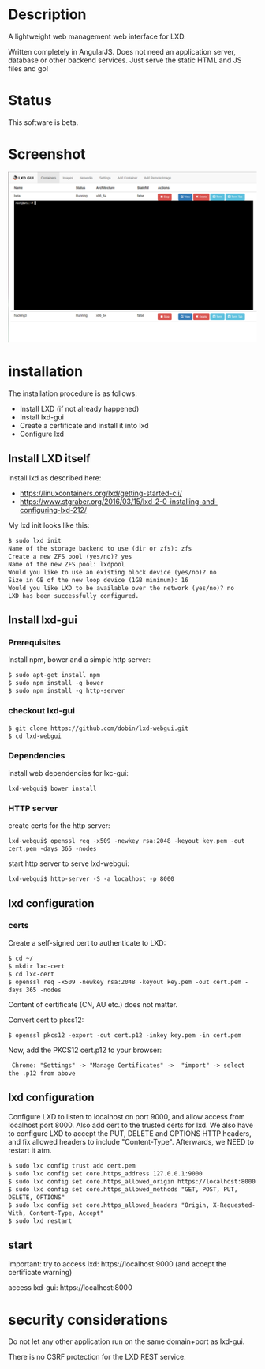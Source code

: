 # Description

A lightweight web management web interface for LXD.

Written completely in AngularJS. Does not need an application server, database or other backend services. Just serve the static HTML and JS files and go!

# Status

This software is beta.

# Screenshot

![Screenshot](/doc/screenshot-overview.png?raw=true "Screenshot")

# installation

The installation procedure is as follows:
- Install LXD (if not already happened)
- Install lxd-gui
- Create a certificate and install it into lxd
- Configure lxd


## Install LXD itself

install lxd as described here:
 - https://linuxcontainers.org/lxd/getting-started-cli/
 - https://www.stgraber.org/2016/03/15/lxd-2-0-installing-and-configuring-lxd-212/

My lxd init looks like this:
```
$ sudo lxd init
Name of the storage backend to use (dir or zfs): zfs
Create a new ZFS pool (yes/no)? yes
Name of the new ZFS pool: lxdpool
Would you like to use an existing block device (yes/no)? no
Size in GB of the new loop device (1GB minimum): 16
Would you like LXD to be available over the network (yes/no)? no
LXD has been successfully configured.
```

## Install lxd-gui

### Prerequisites

Install npm, bower and a simple http server:
```
$ sudo apt-get install npm
$ sudo npm install -g bower
$ sudo npm install -g http-server
```

### checkout lxd-gui

```
$ git clone https://github.com/dobin/lxd-webgui.git
$ cd lxd-webgui
```


### Dependencies

install web dependencies for lxc-gui:
```
lxd-webgui$ bower install
```

### HTTP server

create certs for the http server:
```
lxd-webgui$ openssl req -x509 -newkey rsa:2048 -keyout key.pem -out cert.pem -days 365 -nodes
```


start http server to serve lxd-webgui:
```
lxd-webgui$ http-server -S -a localhost -p 8000
```

## lxd configuration

### certs

Create a self-signed cert to authenticate to LXD:

```
$ cd ~/
$ mkdir lxc-cert
$ cd lxc-cert
$ openssl req -x509 -newkey rsa:2048 -keyout key.pem -out cert.pem -days 365 -nodes
```
Content of certificate (CN, AU etc.) does not matter.

Convert cert to pkcs12:
```
$ openssl pkcs12 -export -out cert.p12 -inkey key.pem -in cert.pem
```

Now, add the PKCS12 cert.p12 to your browser:
```
 Chrome: "Settings" -> "Manage Certificates" ->  "import" -> select the .p12 from above
```

## lxd configuration

Configure LXD to listen to localhost on port 9000, and allow access from localhost port 8000.
Also add cert to the trusted certs for lxd. We also have to configure LXD to accept the PUT, DELETE and OPTIONS HTTP headers, and fix allowed headers to  include "Content-Type".
Afterwards, we NEED to restart it atm.

```
$ sudo lxc config trust add cert.pem
$ sudo lxc config set core.https_address 127.0.0.1:9000
$ sudo lxc config set core.https_allowed_origin https://localhost:8000
$ sudo lxc config set core.https_allowed_methods "GET, POST, PUT, DELETE, OPTIONS"
$ sudo lxc config set core.https_allowed_headers "Origin, X-Requested-With, Content-Type, Accept"
$ sudo lxd restart
```


## start

important:
try to access lxd: https://localhost:9000
(and accept the certificate warning)


access lxd-gui: https://localhost:8000



# security considerations

Do not let any other application run on the same domain+port as lxd-gui.


There is no CSRF protection for the LXD REST service.
